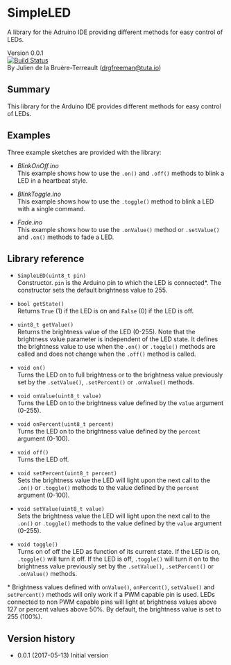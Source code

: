 # SimpleLED

A library for the Adruino IDE providing different methods for easy control of LEDs.

Version 0.0.1  
[![Build Status](https://travis-ci.org/DrGFreeman/SimpleLED.svg?branch=master)](https://travis-ci.org/DrGFreeman/SimpleLED)  
By Julien de la Bruère-Terreault (drgfreeman@tuta.io)

## Summary

This library for the Arduino IDE provides different methods for easy control of LEDs.

## Examples
Three example sketches are provided with the library:
* _BlinkOnOff.ino_  
This example shows how to use the `.on()` and `.off()` methods to blink a LED in a heartbeat style.

* _BlinkToggle.ino_  
This example shows how to use the `.toggle()` method to blink a LED with a single command.

* _Fade.ino_  
This example shows how to use the `.onValue()` method or `.setValue()` and `.on()` methods to fade a LED.

## Library reference

* `SimpleLED(uint8_t pin)`  
Constructor. `pin` is the Arduino pin to which the LED is connected*. The constructor sets the default brightness value to 255.

* `bool getState()`  
Returns `True` (1) if the LED is on and `False` (0) if the LED is off.

* `uint8_t getValue()`  
Returns the brightness value of the LED (0-255). Note that the brightness value parameter is independent of the LED state. It defines the brightness value to use when the `.on()` or `.toggle()` methods are called and does not change when the `.off()` method is called.

* `void on()`  
Turns the LED on to full brightness or to the brightness value previously set by the `.setValue()`, `.setPercent()` or `.onValue()` methods.

* `void onValue(uint8_t value)`  
Turns the LED on to the brightness value defined by the `value` argument (0-255).

* `void onPercent(uint8_t percent)`  
Turns the LED on to the brightness value defined by the `percent` argument (0-100).

* `void off()`  
Turns the LED off.

* `void setPercent(uint8_t percent)`  
Sets the brightness value the LED will light upon the next call to the `.on()` or `.toggle()` methods to the value defined by the `percent` argument (0-100).

* `void setValue(uint8_t value)`  
Sets the brightness value the LED will light upon the next call to the `.on()` or `.toggle()` methods to the value defined by the `value` argument (0-255).

* `void toggle()`  
Turns on of off the LED as function of its current state. If the LED is on, `.toggle()` will turn it off. If the LED is off, `.toggle()` will turn it on to the brightness value previously set by the `.setValue()`, `.setPercent()` or `.onValue()` methods.

\* Brightness values defined with `onValue()`, `onPercent()`, `setValue()` and `setPercent()` methods will only work if a PWM capable pin is used. LEDs connected to non PWM capable pins will light at brightness values above 127 or percent values above 50%. By default, the brightness value is set to 255 (100%).

## Version history

* 0.0.1 (2017-05-13) Initial version

